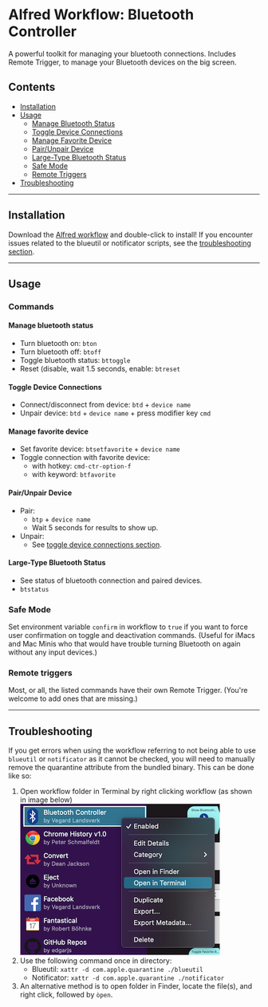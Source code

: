 # Alfred Workflow: Bluetooth Controller

A powerful toolkit for managing your bluetooth connections. Includes Remote Trigger, to manage your Bluetooth devices on
the big screen.



## Contents

- [Installation](#installation)
- [Usage](#usage)
    - [Manage Bluetooth Status](#manage-bluetooth-status)
    - [Toggle Device Connections](#toggle-device-connections)
    - [Manage Favorite Device](#manage-favorite-device)
    - [Pair/Unpair Device](#pairunpair-device)
    - [Large-Type Bluetooth Status](#large-type-bluetooth-status)
    - [Safe Mode](#safe-mode)
    - [Remote Triggers](#remote-triggers)
- [Troubleshooting](#troubleshooting)

------

## Installation

Download the [Alfred workflow](https://github.com/vegardinho/alfred_bluetooth_controller/releases/latest) and
double-click to install! If you encounter issues related to the blueutil or notificator scripts,
see the [troubleshooting section](#troubleshooting).

------

## Usage

### Commands

#### Manage bluetooth status

- Turn bluetooth on: `bton`
- Turn bluetooth off: `btoff`
- Toggle bluetooth status: `bttoggle`
- Reset (disable, wait 1.5 seconds, enable: `btreset`

#### Toggle Device Connections

- Connect/disconnect from device: `btd` + `device name`
- Unpair device: `btd` + `device name` + press modifier key `cmd`


#### Manage favorite device

- Set favorite device: `btsetfavorite` + `device name`
- Toggle connection with favorite device:
    - with hotkey: `cmd-ctr-option-f`
    - with keyword: `btfavorite`

#### Pair/Unpair Device

- Pair:
  - `btp` + `device name`
  - Wait 5 seconds for results to show up.
- Unpair:
  - See [toggle device connections section](#toggle-device-connections).

#### Large-Type Bluetooth Status

- See status of bluetooth connection and paired devices.
- `btstatus`

### Safe Mode

Set environment variable `confirm` in workflow to `true` if you want to force user confirmation on toggle and
deactivation commands. (Useful for iMacs and Mac Minis who that would have trouble turning Bluetooth on again without
any input devices.)

### Remote triggers
Most, or all, the listed commands have their own Remote Trigger. (You're welcome to add ones that are missing.)

---------

## Troubleshooting

If you get errors when using the workflow referring to not being able to use `blueutil` or `notificator` as it cannot be checked, you will need to manually remove the quarantine attribute from the bundled binary.
This can be done like so: 

1. Open workflow folder in Terminal by right clicking workflow (as shown in image below) ![open-in-terminal](img/open-in-terminal.png "How to open directory in Terminal")
2. Use the following command once in directory:
   - Blueutil: `xattr -d com.apple.quarantine ./blueutil`
   - Notificator: `xattr -d com.apple.quarantine ./notificator`
3. An alternative method is to open folder in Finder, locate the file(s), and right click, followed by `òpen`.

